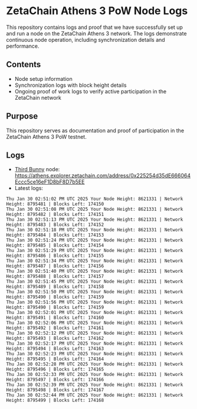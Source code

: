 # ZetaChain Athens 3 PoW Node Logs
This repository contains logs and proof that we have successfully set up and run a node on the ZetaChain Athens 3 network. The logs demonstrate continuous node operation, including synchronization details and performance.

## Contents
- Node setup information
- Synchronization logs with block height details
- Ongoing proof of work logs to verify active participation in the ZetaChain network

## Purpose
This repository serves as documentation and proof of participation in the ZetaChain Athens 3 PoW testnet.

## Logs

- [Third Bunny](https://thirdbunny.xyz/) node: https://athens.explorer.zetachain.com/address/0x225254d35dE666064Eccc5ce16eF1D8bF8D7b5EE
- Latest logs:
```
Thu Jan 30 02:51:02 PM UTC 2025 Your Node Height: 8621331 | Network Height: 8795481 | Blocks Left: 174150
Thu Jan 30 02:51:08 PM UTC 2025 Your Node Height: 8621331 | Network Height: 8795482 | Blocks Left: 174151
Thu Jan 30 02:51:13 PM UTC 2025 Your Node Height: 8621331 | Network Height: 8795483 | Blocks Left: 174152
Thu Jan 30 02:51:18 PM UTC 2025 Your Node Height: 8621331 | Network Height: 8795484 | Blocks Left: 174153
Thu Jan 30 02:51:24 PM UTC 2025 Your Node Height: 8621331 | Network Height: 8795485 | Blocks Left: 174154
Thu Jan 30 02:51:29 PM UTC 2025 Your Node Height: 8621331 | Network Height: 8795486 | Blocks Left: 174155
Thu Jan 30 02:51:34 PM UTC 2025 Your Node Height: 8621331 | Network Height: 8795487 | Blocks Left: 174156
Thu Jan 30 02:51:40 PM UTC 2025 Your Node Height: 8621331 | Network Height: 8795488 | Blocks Left: 174157
Thu Jan 30 02:51:45 PM UTC 2025 Your Node Height: 8621331 | Network Height: 8795489 | Blocks Left: 174158
Thu Jan 30 02:51:50 PM UTC 2025 Your Node Height: 8621331 | Network Height: 8795490 | Blocks Left: 174159
Thu Jan 30 02:51:56 PM UTC 2025 Your Node Height: 8621331 | Network Height: 8795490 | Blocks Left: 174159
Thu Jan 30 02:52:01 PM UTC 2025 Your Node Height: 8621331 | Network Height: 8795491 | Blocks Left: 174160
Thu Jan 30 02:52:06 PM UTC 2025 Your Node Height: 8621331 | Network Height: 8795492 | Blocks Left: 174161
Thu Jan 30 02:52:12 PM UTC 2025 Your Node Height: 8621331 | Network Height: 8795493 | Blocks Left: 174162
Thu Jan 30 02:52:17 PM UTC 2025 Your Node Height: 8621331 | Network Height: 8795494 | Blocks Left: 174163
Thu Jan 30 02:52:23 PM UTC 2025 Your Node Height: 8621331 | Network Height: 8795495 | Blocks Left: 174164
Thu Jan 30 02:52:28 PM UTC 2025 Your Node Height: 8621331 | Network Height: 8795496 | Blocks Left: 174165
Thu Jan 30 02:52:33 PM UTC 2025 Your Node Height: 8621331 | Network Height: 8795497 | Blocks Left: 174166
Thu Jan 30 02:52:39 PM UTC 2025 Your Node Height: 8621331 | Network Height: 8795498 | Blocks Left: 174167
Thu Jan 30 02:52:44 PM UTC 2025 Your Node Height: 8621331 | Network Height: 8795499 | Blocks Left: 174168
```
